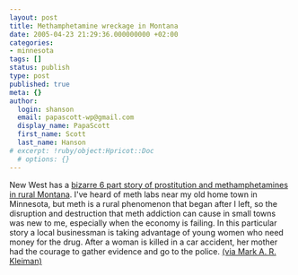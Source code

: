 ```yaml
---
layout: post
title: Methamphetamine wreckage in Montana
date: 2005-04-23 21:29:36.000000000 +02:00
categories:
- minnesota
tags: []
status: publish
type: post
published: true
meta: {}
author:
  login: shanson
  email: papascott-wp@gmail.com
  display_name: PapaScott
  first_name: Scott
  last_name: Hanson
# excerpt: !ruby/object:Hpricot::Doc
  # options: {}
---
```

<p>New West has a <a href="http://www.newwest.net/index.php/main/article/546" title="New West Network | Part 1: Inside the World of the 'Dasen Girls'">bizarre 6 part story of prostitution and methamphetamines in rural Montana</a>. I've heard of meth labs near my old home town in Minnesota, but meth is a rural phenomenon that began after I left, so the disruption and destruction that meth addiction can cause in small towns was new to me, especially when the economy is failing. In this particular story a local businessman is taking advantage of young women who need money for the drug. After a woman is killed in a car accident, her mother had the courage to gather evidence and go to the police. <a href="http://www.markarkleiman.com/archives/_/2005/04/methamphetamine_wreckage_in_montana.php" title="Mark A. R. Kleiman: Methamphetamine wreckage in Montana">(via Mark A. R. Kleiman)</a></p>
